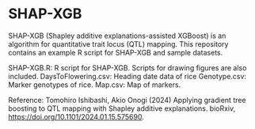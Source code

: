 # SHAP-XGB
SHAP-XGB (Shapley additive explanations-assisted XGBoost) is an algorithm for quantitative trait locus (QTL) mapping.
This repository contains an example R script for SHAP-XGB and sample datasets.

 SHAP-XGB.R: R script for SHAP-XGB. Scripts for drawing figures are also included.
 DaysToFlowering.csv: Heading date data of rice
 Genotype.csv: Marker genotypes of rice.
 Map.csv: Map of markers.

Reference:
Tomohiro Ishibashi, Akio Onogi (2024) Applying gradient tree boosting to QTL mapping with Shapley additive explanations. bioRxiv, https://doi.org/10.1101/2024.01.15.575690.
